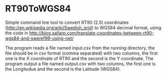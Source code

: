 # RT90ToWGS84
Simple command line tool to convert RT90 (2.5) coordinates (http://en.wikipedia.org/wiki/Swedish_grid) to WGS84 decimal format, using the code in http://blog.sallarp.com/translate-coordinates-between-rt90-wgs84-and-sweref99-using-net/

The program reads a file named input.csv from the running directory, the file should be in csv format (comma separated) with two columns, the first one is the X coordinate of RT90 and the second is the Y coordinate.
The program output a file named output.csv with two columns, the first one is the Longitudue and the second is the Latitude (WGS84).
